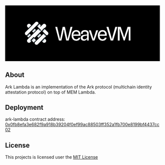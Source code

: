 <p align="center">
  <a href="https://wvm.dev">
    <img src="https://raw.githubusercontent.com/weaveVM/.github/main/profile/bg.png">
  </a>
</p>

## About
Ark Lambda is an implementation of the Ark protocol (multichain identity attestation protocol) on top of MEM Lambda.

## Deployment

ark-lambda contract address: [0x0fb8efa3e682f9a918b39204f0ef99ac88503ff352a1fb700e8199bf4437cc02](https://wvm-lambda-0755acbdae90.herokuapp.com/state/0x0fb8efa3e682f9a918b39204f0ef99ac88503ff352a1fb700e8199bf4437cc02)

## License
This projects is licensed user the [MIT License](./LICENSE)
